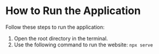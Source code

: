 
# How to Run the Application

Follow these steps to run the application:

1. Open the root directory in the terminal.
2. Use the following command to run the website: `npx serve` 